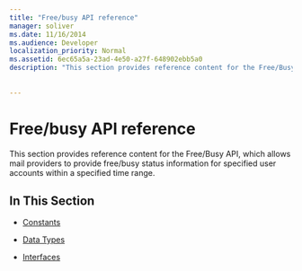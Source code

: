 ```yaml
---
title: "Free/busy API reference"
manager: soliver
ms.date: 11/16/2014
ms.audience: Developer
localization_priority: Normal
ms.assetid: 6ec65a5a-23ad-4e50-a27f-648902ebb5a0
description: "This section provides reference content for the Free/Busy API, which allows mail providers to provide free/busy status information for specified user accounts within a specified time range."
 
 
---
```


# Free/busy API reference

This section provides reference content for the Free/Busy API, which allows mail providers to provide free/busy status information for specified user accounts within a specified time range.
  
## In This Section

- [Constants](constants-free-busy-api.md)
    
- [Data Types](data-types-free-busy-api.md)
    
- [Interfaces](interfaces-free-busy-api.md)
    

